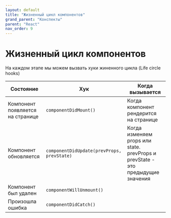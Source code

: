 ```yaml
---
layout: default
title: "Жизненный цикл компонентов"
grand_parent: "Конспекты"
parent: "React"
nav_order: 9
---
```


# Жизненный цикл компонентов

На каждом этапе мы можем вызвать хуки жиненного цикла (Life circle hooks)

| Состояние                        | Хук                                        | Когда вызывается                                                                 |
| -------------------------------- | ------------------------------------------ | -------------------------------------------------------------------------------- |
| Компонент появляется на странице | `componentDidMount()`                      | Когда компонент рендерится на странице                                           |
| Компонент обновляется            | `componentDidUpdate(prevProps, prevState)` | Когда изменяем props или state. prevProps и  prevState - это предыдущие значения |
| Компонент был удален             | `componentWillUnmount()`                   |                                                                                  |
| Произошла ошибка                 | `componentDidCatch()`                      |                                                                                  |
